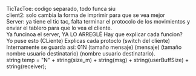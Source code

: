 TicTacToe: codigo separado, todo funca siu <br>
client2: solo cambia la forma de imprimir para que se vea mejor <br>
Server: ya tiene el tic tac, falta terminar el protocolo de los movimientos y enviar el tablero para que lo vea el cliente. <br>
Ya funcinoa el server, YA LO ARREGLÉ
Hay que explicar cada funcion? <br>
Yo puse esto (CLiente) Explicas cada protoclo (switch del cliente)<br>	Internamente se guarda así: 01N (tamaño mensaje) (mensaje) (tamaño nombre usuario destinatario) (nombre usuario destinatario). <br>
string temp = "N" +  string(size_m) + string(msg) + string(userBuffSize) + string(receiver);
